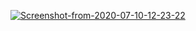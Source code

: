 <a href="https://github.comibreakthecloud/"><img src="https://i.ibb.co/ft4L0cb/Screenshot-from-2020-07-10-12-23-22.png" alt="Screenshot-from-2020-07-10-12-23-22" border="0" align="center"></a>

<!--
**ibreakthecloud/ibreakthecloud** is a ✨ _special_ ✨ repository because its `README.md` (this file) appears on your GitHub profile.

Here are some ideas to get you started:

- 🔭 I’m currently working on ...
- 🌱 I’m currently learning ...
- 👯 I’m looking to collaborate on ...
- 🤔 I’m looking for help with ...
- 💬 Ask me about ...
- 📫 How to reach me: ...
- 😄 Pronouns: ...
- ⚡ Fun fact: ...
-->
